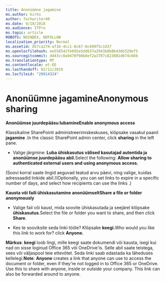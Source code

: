 ```yaml
---
title: Anonüümne jagamine
ms.author: kirks
author: Techwriter40
ms.date: 9/18/2018
ms.audience: ITPro
ms.topic: article
ROBOTS: NOINDEX, NOFOLLOW
localization_priority: Normal
ms.assetid: d57ca274-af16-4cc1-8c67-8c499f5c1d37
ms.openlocfilehash: ee558542fe692e5dd637a2943b8b8b436b329ef5
ms.sourcegitcommit: dd43cc0a9470f98b8ef2a3787c823801d674c666
ms.translationtype: MT
ms.contentlocale: et-EE
ms.lasthandoff: 02/12/2019
ms.locfileid: "29914324"
---
```

# <a name="anonymous-sharing"></a><span data-ttu-id="e1a82-102">Anonüümne jagamine</span><span class="sxs-lookup"><span data-stu-id="e1a82-102">Anonymous sharing</span></span>

 <span data-ttu-id="e1a82-103">**Anonüümse juurdepääsu lubamine**</span><span class="sxs-lookup"><span data-stu-id="e1a82-103">**Enable anonymous access**</span></span>
  
<span data-ttu-id="e1a82-104">Klassikaline SharePointi administreerimiskeskuses, klõpsake vasakul paanil **jagamine** .</span><span class="sxs-lookup"><span data-stu-id="e1a82-104">In the classic SharePoint admin center, click **sharing** in the left pane.</span></span> 
  
- <span data-ttu-id="e1a82-105">Valige järgmine: **Luba ühiskasutus välised kasutajad autentida ja anonüümse juurdepääsu abil.**</span><span class="sxs-lookup"><span data-stu-id="e1a82-105">Select the following: **Allow sharing to authenticated external users and using anonymous access.**</span></span>
  
<span data-ttu-id="e1a82-106">(Soovi korral saate lingid aeguvad teatud arvu päevi, ning valige, kuidas adressaadid linkide abil.)</span><span class="sxs-lookup"><span data-stu-id="e1a82-106">(Optionally, you can set links to expire in a specific number of days, and select how recipients can use the links .)</span></span>
    
 <span data-ttu-id="e1a82-107">**Kausta või faili ühiskasutamine anonüümselt**</span><span class="sxs-lookup"><span data-stu-id="e1a82-107">**Share a file or folder anonymously**</span></span>
  
- <span data-ttu-id="e1a82-108">Valige fail või kaust, mida soovite ühiskasutada ja seejärel klõpsake **ühiskasutus**.</span><span class="sxs-lookup"><span data-stu-id="e1a82-108">Select the file or folder you want to share, and then click **Share**.</span></span> 
    
- <span data-ttu-id="e1a82-109">Kes te sooviksite seda linki tööle? Klõpsake **keegi.**</span><span class="sxs-lookup"><span data-stu-id="e1a82-109">Who would you like this link to work for? click **Anyone.**</span></span>
  
 <span data-ttu-id="e1a82-p101">**Märkus**: **keegi** loob lingi, mille keegi saate dokumendi või kausta, isegi kui nad on sisse loginud Office 365 või OneDrive'is. Selle abil saate teistega, sees või väljaspool teie ettevõtet. Seda linki saab edastada ka läheduses kellelegi.</span><span class="sxs-lookup"><span data-stu-id="e1a82-p101">**Note**: **Anyone** creates a link that anyone can use to access the document or folder, even if they're not logged in to Office 365 or OneDrive. Use this to share with anyone, inside or outside your company. This link can also be forwarded around to anyone.</span></span> 
    


